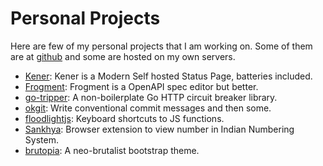 # Personal Projects

Here are few of my personal projects that I am working on. Some of them are at [github](https://github.com/rajnandan1) and some are hosted on my own servers.

- [Kener](https://kener.ing): Kener is a Modern Self hosted Status Page, batteries included.
- [Frogment](https://frogment.com): Frogment is a OpenAPI spec editor but better.
- [go-tripper](https://github.com/rajnandan1/go-tripper): A non-boilerplate Go HTTP circuit breaker library.
- [okgit](https://github.com/rajnandan1/ok-git): Write conventional commit messages and then some.
- [floodlightjs](https://github.com/rajnandan1/floodlightjs): Keyboard shortcuts to JS functions.
- [Sankhya](https://github.com/rajnandan1/Sankhya): Browser extension to view number in Indian Numbering System.
- [brutopia](https://github.com/rajnandan1/brutopia): A neo-brutalist bootstrap theme.




